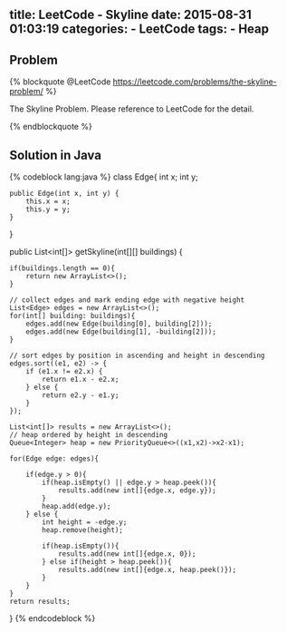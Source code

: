 title: LeetCode - Skyline
date: 2015-08-31 01:03:19
categories:
    - LeetCode
tags:
    - Heap
---

Problem
-------

{% blockquote @LeetCode https://leetcode.com/problems/the-skyline-problem/ %}

The Skyline Problem. Please reference to LeetCode for the detail.

{% endblockquote %}


Solution in Java
----------------

{% codeblock lang:java %}
class Edge{
    int x;
    int y;

    public Edge(int x, int y) {
        this.x = x;
        this.y = y;
    }
}

public List<int[]> getSkyline(int[][] buildings) {

    if(buildings.length == 0){
        return new ArrayList<>();
    }

    // collect edges and mark ending edge with negative height
    List<Edge> edges = new ArrayList<>();
    for(int[] building: buildings){
        edges.add(new Edge(building[0], building[2]));
        edges.add(new Edge(building[1], -building[2]));
    }

    // sort edges by position in ascending and height in descending
    edges.sort((e1, e2) -> {
        if (e1.x != e2.x) {
            return e1.x - e2.x;
        } else {
            return e2.y - e1.y;
        }
    });

    List<int[]> results = new ArrayList<>();
    // heap ordered by height in descending
    Queue<Integer> heap = new PriorityQueue<>((x1,x2)->x2-x1);

    for(Edge edge: edges){

        if(edge.y > 0){
            if(heap.isEmpty() || edge.y > heap.peek()){
                results.add(new int[]{edge.x, edge.y});
            }
            heap.add(edge.y);
        } else {
            int height = -edge.y;
            heap.remove(height);

            if(heap.isEmpty()){
                results.add(new int[]{edge.x, 0});
            } else if(height > heap.peek()){
                results.add(new int[]{edge.x, heap.peek()});
            }
        }
    }
    return results;
}
{% endcodeblock %}
